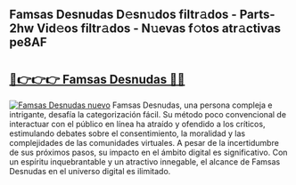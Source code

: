 ## Famsas Desnudas D𝚎sn𝚞dos filtr𝚊dos - Parts-2hw Vid𝚎os filtr𝚊dos - N𝚞evas f𝚘tos atr𝚊ctivas pe8AF

# <h2><a href="http://mb1lv5.tromn.icu/?c=Famsas+Desnudas">🔗👉👉👉 Famsas Desnudas 🔗🔗</a></h2>

[![Famsas Desnudas nuevo](https://i.imgur.com/pEAQMta.gif)](http://mb1lv5.tromn.icu/?c=Famsas+Desnudas)
Famsas Desnudas, una persona compleja e intrigante, desafía la categorización fácil. Su método poco convencional de interactuar con el público en línea ha atraído y ofendido a los críticos, estimulando debates sobre el consentimiento, la moralidad y las complejidades de las comunidades virtuales. A pesar de la incertidumbre de sus próximos pasos, su impacto en el ámbito digital es significativo. Con un espíritu inquebrantable y un atractivo innegable, el alcance de Famsas Desnudas en el universo digital es ilimitado.
